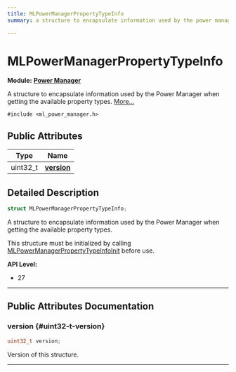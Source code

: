 ```yaml
---
title: MLPowerManagerPropertyTypeInfo
summary: a structure to encapsulate information used by the power manager when getting the available property types. 

---
```


# MLPowerManagerPropertyTypeInfo

**Module:** **[Power Manager](/versioned_docs/version-31-Aug-2023/api-ref/api/Modules/group___power_manager/group___power_manager.md)**



A structure to encapsulate information used by the Power Manager when getting the available property types.  [More...](#detailed-description)


`#include <ml_power_manager.h>`

## Public Attributes

| Type           | Name           |
| -------------- | -------------- |
| uint32_t | **[version](/versioned_docs/version-31-Aug-2023/api-ref/api/Modules/group___power_manager/struct_m_l_power_manager_property_type_info.md#uint32-t-version)**  |

## Detailed Description

```cpp
struct MLPowerManagerPropertyTypeInfo;
```

A structure to encapsulate information used by the Power Manager when getting the available property types. 

This structure must be initialized by calling [MLPowerManagerPropertyTypeInfoInit](/versioned_docs/version-31-Aug-2023/api-ref/api/Modules/group___power_manager/group___power_manager.md#void-mlpowermanagerpropertytypeinfoinit) before use.




**API Level:**
  * 27




-----------
## Public Attributes Documentation

### version {#uint32-t-version}

```cpp
uint32_t version;
```


Version of this structure. 





-----------


